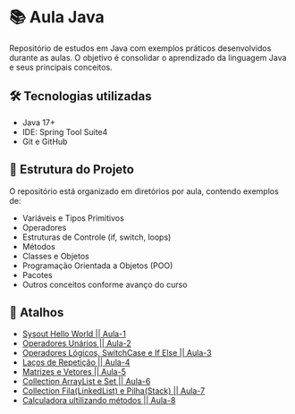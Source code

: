 # 📚 Aula Java

Repositório de estudos em Java com exemplos práticos desenvolvidos durante as aulas. O objetivo é consolidar o aprendizado da linguagem Java e seus principais conceitos.

## 🛠️ Tecnologias utilizadas

- Java 17+
- IDE: Spring Tool Suite4
- Git e GitHub

## 📁 Estrutura do Projeto

O repositório está organizado em diretórios por aula, contendo exemplos de:

- Variáveis e Tipos Primitivos  
- Operadores  
- Estruturas de Controle (if, switch, loops)  
- Métodos  
- Classes e Objetos  
- Programação Orientada a Objetos (POO)  
- Pacotes  
- Outros conceitos conforme avanço do curso  

## 🧩 Atalhos 

- [Sysout Hello World || Aula-1](https://github.com/luizsantos7/aula_java/tree/main/helloworld)
- [Operadores Unários || Aula-2](https://github.com/luizsantos7/aula_java/tree/main/aula_2/src/aula_2)
- [Operadores Lógicos, SwitchCase e If Else || Aula-3](https://github.com/luizsantos7/aula_java/tree/main/aula_03/src/aula_03)
- [Laços de Repetição || Aula-4](https://github.com/luizsantos7/aula_java/tree/main/aula_04/src/aula_04)
- [Matrizes e Vetores || Aula-5](https://github.com/luizsantos7/aula_java/tree/main/aula_05/src/aula_05)
- [Collection ArrayList e Set || Aula-6](https://github.com/luizsantos7/aula_java/tree/main/aula_06/src/aula_06)
- [Collection Fila(LinkedList) e Pilha(Stack) || Aula-7](https://github.com/luizsantos7/aula_java/tree/main/aula_07/src/aula_07)
- [Calculadora ultilizando métodos || Aula-8](https://github.com/luizsantos7/aula_java/tree/main/aula_08/src/aula_08)
